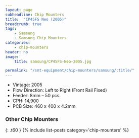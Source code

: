 ```yaml
---
layout: page
subheadline: Chip Mounters
title:  "CP45FS Neo (2005)"
breadcrumb: true
tags:
    - Samsung
    - Samsung Chip Mounters
categories:
    - chip-mounters
header: no
image:
    title: samsung/CP45FS-Neo-2005.jpg

permalink: "/smt-equipment/chip-mounters/samsung/:title/"
---
```


- Vintage: 2005
- Flow Direction: Left to Right (Front Rail Fixed)
- Feeder: 8mm – 50 pcs.
- CPH: 14,900
- PCB Size: 460 x 400 x 4.2mm

### Other Chip Mounters ###
{: .t60 }
{% include list-posts category='chip-mounters' %}
